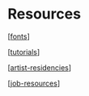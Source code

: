 # Resources

[[fonts]]

[[tutorials]]

[[artist-residencies]]

[[job-resources]]

[//begin]: # "Autogenerated link references for markdown compatibility"
[fonts]: fonts "Fonts"
[tutorials]: tutorials "Tutorials"
[artist-residencies]: artist-residencies "Artist Residencies"
[job-resources]: job-resources "Job Resources"
[//end]: # "Autogenerated link references"